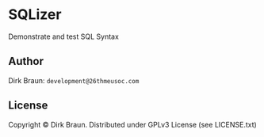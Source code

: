 SQLizer
=======

Demonstrate and test SQL Syntax

Author
------

Dirk Braun: `development@26thmeusoc.com`

License
-------

Copyright © Dirk Braun. Distributed under GPLv3 License (see LICENSE.txt)
